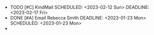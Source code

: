 - TODO [#C] KindMail
  SCHEDULED: <2023-02-12 Sun>
  DEADLINE: <2023-02-17 Fri>
- DONE [#A] Email Rebecca Smith
  DEADLINE: <2023-01-23 Mon>
  SCHEDULED: <2023-01-23 Mon>
-